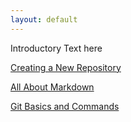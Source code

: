 ```yaml
---
layout: default
---
```


Introductory Text here

[Creating a New Repository](https://cathysnider.github.io/create.html)

[All About Markdown](https://cathysnider.github.io/markdown.html)

[Git Basics and Commands](https://cathysnider.github.io/gitcommands.html)
